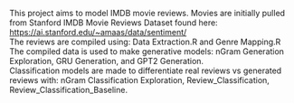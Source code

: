 This project aims to model IMDB movie reviews. Movies are initially pulled from Stanford IMDB Movie Reviews Dataset found here: https://ai.stanford.edu/~amaas/data/sentiment/   
The reviews are compiled using: Data Extraction.R and Genre Mapping.R  
The compiled data is used to make generative models: nGram Generation Exploration, GRU Generation, and GPT2 Generation.  
Classification models are made to differentiate real reviews vs generated reviews with: nGram Classification Exploration, Review_Classification, Review_Classification_Baseline.  
